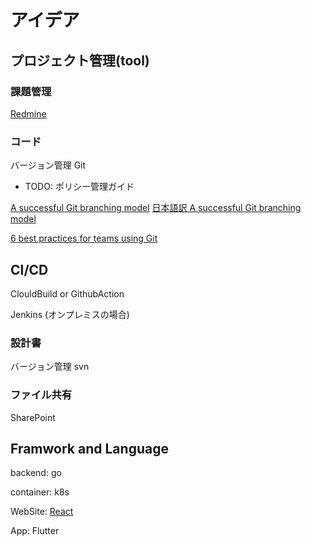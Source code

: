 # アイデア #

## プロジェクト管理(tool) ##

### 課題管理 ###

[Redmine](https://redmine.jp/)

### コード ###

バージョン管理 Git

- TODO: ポリシー管理ガイド

[A successful Git branching model](https://nvie.com/posts/a-successful-git-branching-model/)
[日本語訳 A successful Git branching model](https://qiita.com/homhom44/items/9f13c646fa2619ae63d0)

[6 best practices for teams using Git](https://opensource.com/article/20/7/git-best-practices)

## CI/CD ##

ClouldBuild or GithubAction

Jenkins (オンプレミスの場合)

### 設計書 ###

バージョン管理 svn

### ファイル共有 ###

SharePoint

## Framwork and Language ##

backend: go

container: k8s

WebSite: [React](https://ja.reactjs.org/)

App: Flutter
